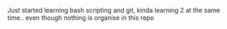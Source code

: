 Just started learning bash scripting and git,
kinda learning 2 at the same time..
even though nothing is organise in this repo
